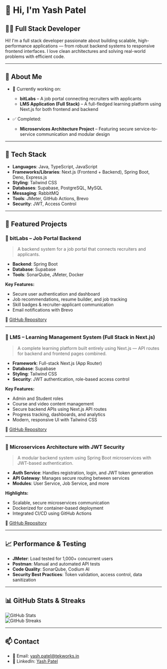 # 👋 Hi, I'm Yash Patel  
## 🧑‍💻 Full Stack Developer

Hi! I'm a full stack developer passionate about building scalable, high-performance applications — from robust backend systems to responsive frontend interfaces. I love clean architectures and solving real-world problems with efficient code.

---

## 🌟 About Me  
- 🔭 Currently working on:
  - **bitLabs** – A job portal connecting recruiters with applicants  
  - **LMS Application (Full Stack)** – A full-fledged learning platform using Next.js for both frontend and backend  

- ✅ Completed:
  - **Microservices Architecture Project** – Featuring secure service-to-service communication and modular design  

---

## 🚀 Tech Stack

- **Languages**: Java, TypeScript, JavaScript  
- **Frameworks/Libraries**: Next.js (Frontend + Backend), Spring Boot, Deno, Express.js  
- **Styling**: Tailwind CSS  
- **Databases**: Supabase, PostgreSQL, MySQL  
- **Messaging**: RabbitMQ  
- **Tools**: JMeter, GitHub Actions, Brevo  
- **Security**: JWT, Access Control  

---

## 💼 Featured Projects

### 🔹 bitLabs – Job Portal Backend  
> A backend system for a job portal that connects recruiters and applicants.

- **Backend**: Spring Boot  
- **Database**: Supabase  
- **Tools**: SonarQube, JMeter, Docker  

**Key Features:**
- Secure user authentication and dashboard  
- Job recommendations, resume builder, and job tracking  
- Skill badges & recruiter-applicant communication  
- Email notifications with Brevo

🔗 [GitHub Repository](https://github.com/YashPatel-250702/bitLabs-Application-BE)  

---

### 🔹 LMS – Learning Management System (Full Stack in Next.js)  
> A complete learning platform built entirely using Next.js — API routes for backend and frontend pages combined.

- **Framework**: Full-stack Next.js (App Router)  
- **Database**: Supabase  
- **Styling**: Tailwind CSS  
- **Security**: JWT authentication, role-based access control  

**Key Features:**
- Admin and Student roles  
- Course and video content management  
- Secure backend APIs using Next.js API routes  
- Progress tracking, dashboards, and analytics  
- Modern, responsive UI with Tailwind CSS  

🔗 [GitHub Repository](https://github.com/eedekarunakar/LMS)  

---

### 🔹 Microservices Architecture with JWT Security  
> A modular backend system using Spring Boot microservices with JWT-based authentication.

- **Auth Service**: Handles registration, login, and JWT token generation  
- **API Gateway**: Manages secure routing between services  
- **Modules**: User Service, Job Service, and more  

**Highlights:**
- Scalable, secure microservices communication  
- Dockerized for container-based deployment  
- Integrated CI/CD using GitHub Actions  

🔗 [GitHub Repository](https://github.com/YashPatel-250702/Microservice-Architecture-Projects)  

---

## 📈 Performance & Testing

- **JMeter**: Load tested for 1,000+ concurrent users  
- **Postman**: Manual and automated API tests  
- **Code Quality**: SonarQube, Codium AI  
- **Security Best Practices**: Token validation, access control, data sanitization  

---

## 📊 GitHub Stats & Streaks  

![GitHub Stats](https://github-readme-stats.vercel.app/api?username=YashPatel-250702&show_icons=true&count_private=true&hide_title=true)  
![GitHub Streaks](https://github-readme-streak-stats.herokuapp.com/?user=YashPatel-250702&theme=radical)

---

## 📫 Contact  
- 📧 Email: yash.patel@tekworks.in  
- 💼 LinkedIn: [Yash Patel](https://www.linkedin.com/in/yash-patel-479250206/)
